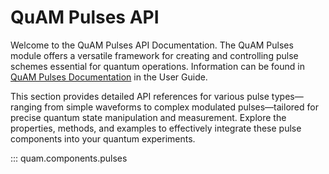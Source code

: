 # QuAM Pulses API

Welcome to the QuAM Pulses API Documentation.
The QuAM Pulses module offers a versatile framework for creating and controlling pulse schemes essential for quantum operations. 
Information can be found in [QuAM Pulses Documentation](/components/pulses) in the User Guide.

This section provides detailed API references for various pulse types—ranging from simple waveforms to complex modulated pulses—tailored for precise quantum state manipulation and measurement. Explore the properties, methods, and examples to effectively integrate these pulse components into your quantum experiments.

::: quam.components.pulses